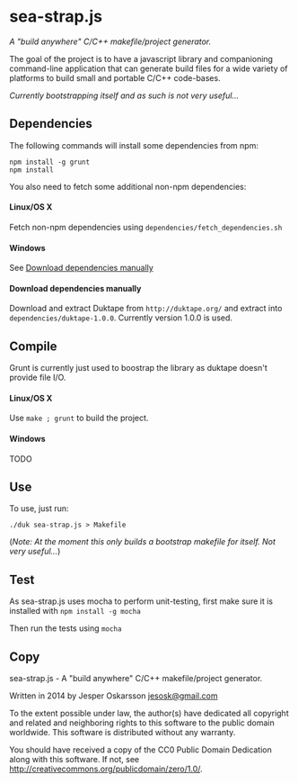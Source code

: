 # sea-strap.js
_A "build anywhere" C/C++ makefile/project generator._

The goal of the project is to have a javascript library and companioning command-line application
that can generate build files for a wide variety of platforms to build small and portable
C/C++ code-bases.

*Currently bootstrapping itself and as such is not very useful...*

## Dependencies
The following commands will install some dependencies from npm:

```
npm install -g grunt
npm install
```

You also need to fetch some additional non-npm dependencies:

#### Linux/OS X
Fetch non-npm dependencies using `dependencies/fetch_dependencies.sh`

#### Windows
See [Download dependencies manually](#dependencies-manual)

#### <a name="dependencies-manual"></a>Download dependencies manually
Download and extract Duktape from `http://duktape.org/` and extract into `dependencies/duktape-1.0.0`.
Currently version 1.0.0 is used.

## Compile
Grunt is currently just used to boostrap the library as duktape
doesn't provide file I/O.

#### Linux/OS X
Use `make ; grunt` to build the project.

#### Windows
TODO

## Use
To use, just run:
```
./duk sea-strap.js > Makefile
```

(_Note: At the moment this only builds a bootstrap makefile for itself. Not very useful..._)

## Test
As sea-strap.js uses mocha to perform unit-testing,
first make sure it is installed with `npm install -g mocha`

Then run the tests using `mocha`

## Copy
sea-strap.js - A "build anywhere" C/C++ makefile/project generator.

Written in 2014 by Jesper Oskarsson jesosk@gmail.com

To the extent possible under law, the author(s) have dedicated all copyright
and related and neighboring rights to this software to the public domain worldwide.
This software is distributed without any warranty.

You should have received a copy of the CC0 Public Domain Dedication along with this software.
If not, see <http://creativecommons.org/publicdomain/zero/1.0/>.
